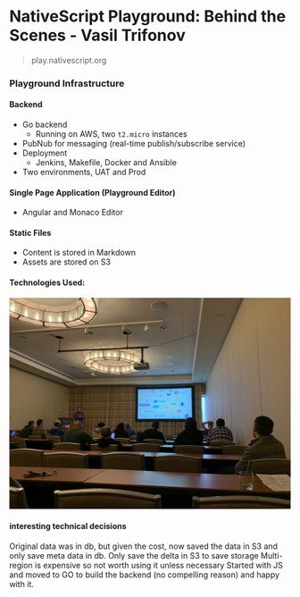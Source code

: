 # NativeScript Playground: Behind the Scenes - Vasil Trifonov

> play.nativescript.org

### Playground Infrastructure

#### Backend

- Go backend
  - Running on AWS, two `t2.micro` instances
- PubNub for messaging (real-time publish/subscribe service)
- Deployment
  - Jenkins, Makefile, Docker and Ansible
- Two environments, UAT and Prod

#### Single Page Application (Playground Editor)

- Angular and Monaco Editor

#### Static Files

- Content is stored in Markdown
- Assets are stored on S3

#### Technologies Used:

![](../img/ns_play_tech.jpeg "Technologies in Use")

#### interesting technical decisions

Original data was in db, but given the cost,  now saved the data in S3 and only save meta data in db. 
Only save the delta in S3 to save storage
Multi-region is expensive so not worth using it unless necessary
Started with JS and moved to GO to build the backend (no compelling reason) and happy with it. 

